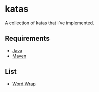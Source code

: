 # katas

A collection of katas that I've implemented.

## Requirements

- [Java](https://java.com)
- [Maven](https://maven.apache.org)

## List

- [Word Wrap](http://codingdojo.org/kata/WordWrap/)
